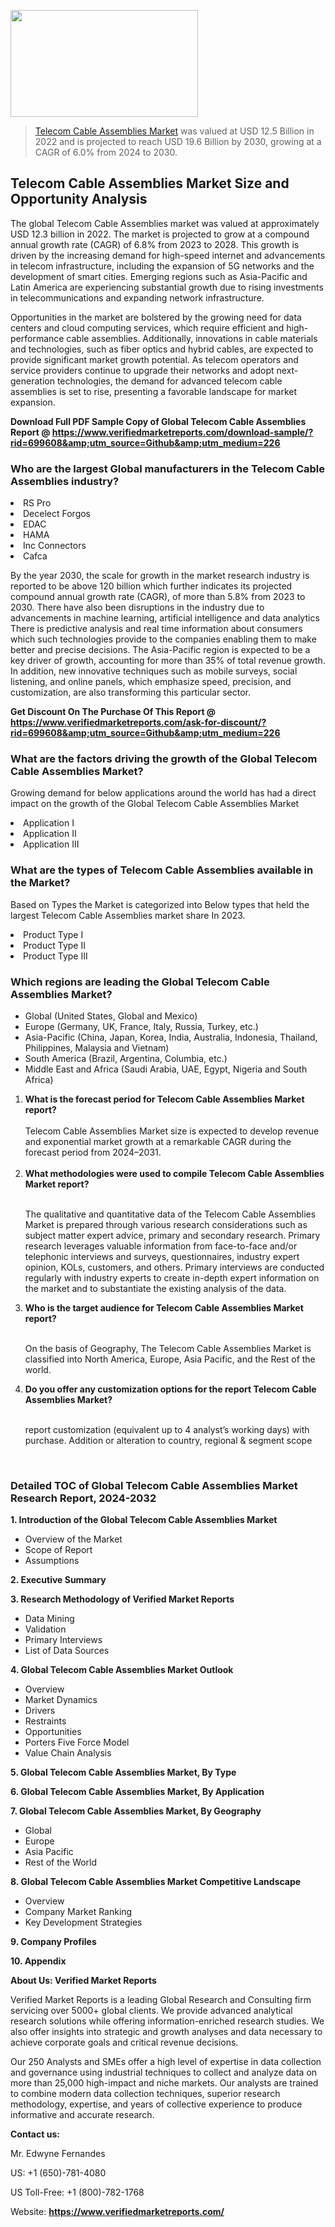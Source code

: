 <img src="https://ffe5etoiles.com/wp-content/uploads/2024/12/MST1-300x171.png" alt="" width="300" height="171" class="alignnone size-medium wp-image-20088" /><blockquote><p><p><a href="https://www.verifiedmarketreports.com/download-sample/?rid=699608&utm_source=Github&utm_medium=226" target="_blank">Telecom Cable Assemblies Market</a> was valued at USD 12.5 Billion in 2022 and is projected to reach USD 19.6 Billion by 2030, growing at a CAGR of 6.0% from 2024 to 2030.</p></blockquote><p><h2>Telecom Cable Assemblies Market Size and Opportunity Analysis</h2><p>The global Telecom Cable Assemblies market was valued at approximately USD 12.3 billion in 2022. The market is projected to grow at a compound annual growth rate (CAGR) of 6.8% from 2023 to 2028. This growth is driven by the increasing demand for high-speed internet and advancements in telecom infrastructure, including the expansion of 5G networks and the development of smart cities. Emerging regions such as Asia-Pacific and Latin America are experiencing substantial growth due to rising investments in telecommunications and expanding network infrastructure.</p><p>Opportunities in the market are bolstered by the growing need for data centers and cloud computing services, which require efficient and high-performance cable assemblies. Additionally, innovations in cable materials and technologies, such as fiber optics and hybrid cables, are expected to provide significant market growth potential. As telecom operators and service providers continue to upgrade their networks and adopt next-generation technologies, the demand for advanced telecom cable assemblies is set to rise, presenting a favorable landscape for market expansion.</p></p><p class=""><strong>Download Full PDF Sample Copy of Global Telecom Cable Assemblies Report @ <a href="https://www.verifiedmarketreports.com/download-sample/?rid=699608&amp;utm_source=Github&amp;utm_medium=226" target="_blank">https://www.verifiedmarketreports.com/download-sample/?rid=699608&amp;utm_source=Github&amp;utm_medium=226</a></strong></p><h3 id="" class="">Who are the largest Global manufacturers in the Telecom Cable Assemblies industry?</h3><p><li>RS Pro</li><li> Decelect Forgos</li><li> EDAC</li><li> HAMA</li><li> Inc Connectors</li><li> Cafca</li></p><div class=""><div class="" dir="" data-message-author-role="" data-message-id="" data-message-model-slug=""><div class=""><div class=""><div class=""><div class="" dir="" data-message-author-role="" data-message-id="" data-message-model-slug=""><div class=""><div class=""><p>By the year 2030, the scale for growth in the market research industry is reported to be above 120 billion which further indicates its projected compound annual growth rate (CAGR), of more than 5.8% from 2023 to 2030. There have also been disruptions in the industry due to advancements in machine learning, artificial intelligence and data analytics There is predictive analysis and real time information about consumers which such technologies provide to the companies enabling them to make better and precise decisions. The Asia-Pacific region is expected to be a key driver of growth, accounting for more than 35% of total revenue growth. In addition, new innovative techniques such as mobile surveys, social listening, and online panels, which emphasize speed, precision, and customization, are also transforming this particular sector.</p><p><strong>Get Discount On The Purchase Of This Report @&nbsp; <a href="https://www.verifiedmarketreports.com/ask-for-discount/?rid=699608&amp;utm_source=Github&amp;utm_medium=226" target="_blank">https://www.verifiedmarketreports.com/ask-for-discount/?rid=699608&amp;utm_source=Github&amp;utm_medium=226</a></strong></p></div></div></div></div></div></div></div></div><h3 id="" class="">What are the factors driving the growth of the Global Telecom Cable Assemblies Market?</h3><p id="" class="">Growing demand for below applications around the world has had a direct impact on the growth of the Global Telecom Cable Assemblies Market</p><p id="" class=""><li>Application I</li><li> Application II</li><li> Application III</li></p><h3 id="" class="">What are the types of Telecom Cable Assemblies available in the Market?</h3><p id="" class="">Based on Types the Market is categorized into Below types that held the largest Telecom Cable Assemblies market share In 2023.</p><p id="" class=""><li>Product Type I</li><li> Product Type II</li><li> Product Type III</li></p><h3 id="" class="">Which regions are leading the Global Telecom Cable Assemblies Market?</h3><ul><li>Global (United States, Global and Mexico)</li><li>Europe (Germany, UK, France, Italy, Russia, Turkey, etc.)</li><li>Asia-Pacific (China, Japan, Korea, India, Australia, Indonesia, Thailand, Philippines, Malaysia and Vietnam)</li><li>South America (Brazil, Argentina, Columbia, etc.)</li><li>Middle East and Africa (Saudi Arabia, UAE, Egypt, Nigeria and South Africa)</li></ul><p><ol><li><strong>What is the forecast period for Telecom Cable Assemblies Market report?<br /></strong><br /><span data-sheets-root="1" data-sheets-value="{&quot;1&quot;:2,&quot;2&quot;:&quot;XXXX size is expected to develop revenue and exponential market growth at a remarkable CAGR during the forecast period from 2024&ndash;2030.&quot;}" data-sheets-userformat="{&quot;2&quot;:12674,&quot;4&quot;:{&quot;1&quot;:2,&quot;2&quot;:16776960},&quot;10&quot;:2,&quot;11&quot;:0,&quot;15&quot;:&quot;Arial&quot;,&quot;16&quot;:12}">Telecom Cable Assemblies Market size is expected to develop revenue and exponential market growth at a remarkable CAGR during the forecast period from 2024&ndash;2031.</span><br /><br /></li><li><strong>What methodologies were used to compile Telecom Cable Assemblies Market report?<br /><br /></strong><p>The qualitative and quantitative data of the&nbsp;Telecom Cable Assemblies Market is prepared through various research considerations such as subject matter expert advice, primary and secondary research. Primary research leverages valuable information from face-to-face and/or telephonic interviews and surveys, questionnaires, industry expert opinion, KOLs, customers, and others. Primary interviews are conducted regularly with industry experts to create in-depth expert information on the market and to substantiate the existing analysis of the data.&nbsp;</p></li><li><strong>Who is the target audience for Telecom Cable Assemblies Market report?<br /><br /></strong><p>On the basis of Geography, The&nbsp;Telecom Cable Assemblies Market is classified into North America, Europe, Asia Pacific, and the Rest of the world.</p></li><li><strong>Do you offer any customization options for the report Telecom Cable Assemblies Market?<br /><br /></strong><p>report customization (equivalent up to 4 analyst&rsquo;s working days) with purchase. Addition or alteration to country, regional &amp; segment scope</p><p>&nbsp;</p></li></ol></p><h3 id="" class="">Detailed TOC of Global Telecom Cable Assemblies Market Research Report, 2024-2032</h3><p id="" class=""><strong>1. Introduction of the Global Telecom Cable Assemblies Market</strong></p><ul><li>Overview of the Market</li><li>Scope of Report</li><li>Assumptions</li></ul><p id="" class=""><strong>2. Executive Summary</strong></p><p id="" class=""><strong>3. Research Methodology of&nbsp;Verified Market Reports</strong></p><ul><li>Data Mining</li><li>Validation</li><li>Primary Interviews</li><li>List of Data Sources</li></ul><p id="" class=""><strong>4. Global Telecom Cable Assemblies Market Outlook</strong></p><ul><li>Overview</li><li>Market Dynamics</li><li>Drivers</li><li>Restraints</li><li>Opportunities</li><li>Porters Five Force Model</li><li>Value Chain Analysis</li></ul><p id="" class=""><strong>5. Global Telecom Cable Assemblies Market, By&nbsp;Type</strong></p><p id="" class=""><strong>6. Global Telecom Cable Assemblies Market, By Application</strong></p><p id="" class=""><strong>7. Global Telecom Cable Assemblies Market, By Geography</strong></p><ul><li>Global</li><li>Europe</li><li>Asia Pacific</li><li>Rest of the World</li></ul><p id="" class=""><strong>8. Global Telecom Cable Assemblies Market Competitive Landscape</strong></p><ul><li>Overview</li><li>Company Market Ranking</li><li>Key Development Strategies</li></ul><p id="" class=""><strong>9. Company Profiles</strong></p><p id="" class=""><strong>10. Appendix</strong></p><p id="" class=""><strong>About Us: Verified Market Reports</strong></p><p id="" class="">Verified Market Reports is a leading Global Research and Consulting firm servicing over 5000+ global clients. We provide advanced analytical research solutions while offering information-enriched research studies. We also offer insights into strategic and growth analyses and data necessary to achieve corporate goals and critical revenue decisions.</p><p id="" class="">Our 250 Analysts and SMEs offer a high level of expertise in data collection and governance using industrial techniques to collect and analyze data on more than 25,000 high-impact and niche markets. Our analysts are trained to combine modern data collection techniques, superior research methodology, expertise, and years of collective experience to produce informative and accurate research.</p><p id="" class=""><strong>Contact us:</strong></p><p id="" class="">Mr. Edwyne Fernandes</p><p id="" class="">US: +1 (650)-781-4080</p><p id="" class="">US Toll-Free: +1 (800)-782-1768</p><p id="" class="">Website: <a target="" data-test-app-aware-link=""><strong>https://www.verifiedmarketreports.com/</strong></a></p>
